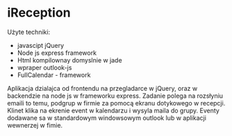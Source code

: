# iReception
Użyte techniki:
- javascipt jQuery
- Node js express framework
- Html kompilownay domyslnie w jade
- wpraper outlook-js
- FullCalendar - framework

Aplikacja dzialajca od frontendu na przegladarce w jQuery, oraz w backendzie na node js w frameworku express.
Zadanie polega na rozsłyniu emaili to temu, podgrup w firmie za pomocą ekranu dotykowego w recepcji.
Klinet klika na ekrenie event w kalendarzu i wysyla maila do grupy. Eventy dodawane sa w standardowym windowsowym outlook lub w aplikacji wewnerzej w fimie.
